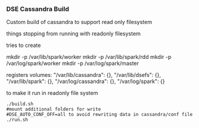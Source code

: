 ### DSE Cassandra Build
Custom build of cassandra to support read only filesystem

things stopping from running with readonly filesystem

tries to create

  mkdir -p /var/lib/spark/worker
  mkdir -p /var/lib/spark/rdd
  mkdir -p /var/log/spark/worker
  mkdir -p /var/log/spark/master

registers volumes:
                "/var/lib/cassandra": {},
                "/var/lib/dsefs": {},
                "/var/lib/spark": {},
                "/var/log/cassandra": {},
                "/var/log/spark": {}


to make it run in readonly file system

```
./build.sh
#mount additional folders for write
#DSE_AUTO_CONF_OFF=all to avoid rewriting data in cassandra/conf file
./run.sh
```
